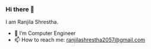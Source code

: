 ### Hi there 👋
I am Ranjila Shrestha. 

- 🌱 I’m Computer Engineer
- 📫 How to reach me: ranjilashrestha2057@gmail.com


